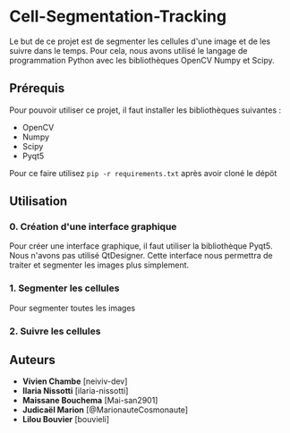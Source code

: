 # Cell-Segmentation-Tracking

Le but de ce projet est de segmenter les cellules d'une image et de les suivre dans le temps. Pour cela, nous avons utilisé le langage de programmation Python avec les bibliothèques OpenCV Numpy et Scipy.

## Prérequis

Pour pouvoir utiliser ce projet, il faut installer les bibliothèques suivantes :

* OpenCV
* Numpy
* Scipy
* Pyqt5

Pour ce faire utilisez `pip -r requirements.txt` après avoir cloné le dépöt


## Utilisation

### 0. Création d'une interface graphique

Pour créer une interface graphique, il faut utiliser la bibliothèque Pyqt5. Nous n'avons pas utilisé QtDesigner. Cette interface nous permettra de traiter et segmenter les images plus simplement.

### 1. Segmenter les cellules

Pour segmenter toutes les images

### 2. Suivre les cellules

## Auteurs

* **Vivien Chambe** [neiviv-dev]
* **Ilaria Nissotti** [ilaria-nissotti]
* **Maissane Bouchema** [Mai-san2901]
* **Judicaël Marion** [@MarionauteCosmonaute]
* **Lilou Bouvier** [bouvieli]
